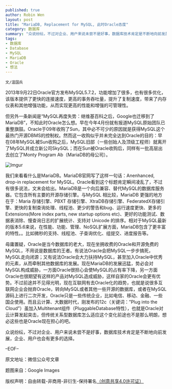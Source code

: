 ```yaml
---
published: true
author: Robin Wen
layout: post
title: "MariaDB, Replacement for MySQL, 此时Oracle态度"
category: 数据库
summary: "众说纷纭，不过对企业、用户来说未尝不是好事，数据库技术肯定是不断地向前发展，企业、用户也会有更多的选择。"
tags: 
- 数据库
- Database
- MySQL
- MariaDB
- Oracle
- 想法
---
```


`文/温国兵`

2013年9月22日Oracle官方发布MySQL5.7.2，功能增加了很多，也有很多优化，该版本提供了更快的连接速度，更高的事务吞吐量，提升了复制速度，带来了内存仪表和其他增强功能，从而实现更高的性能和增强的可管理性。

但另外一条新闻是“MySQL再度失势：继维基百科之后，Google也迁移到了MariaDB”，不知此时Oracle怎么想。早在今年4月份就有报道MySQL原始团队已重整旗鼓。Oracle于09年收购了Sun，其中必不可少的原因就是获得MySQL这个最热门开源DBMS的控制权。然而这一收购似乎并未完全达到Oracle的目的：早在08年MySQL被Sun收购之后，MySQL旧部（一些创始人及顶级工程师）就离开了MySQL并成立新公司SkySQL；而在Sun被Oracle收购后，同样有一批高层出去创立了Monty Program Ab（MariaDB的母公司）。

![Imgur](http://i.imgur.com/WiY6p7L.png)

我们来看看什么是MariaDB。MariaDB官网写了这样一句话：Anenhanced, drop-in replacement for MySQL。Oracle看到这个标题肯定瞬间凌乱了，不过有很多说法，文末会给出。MariaDB是一个向后兼容、替代MySQL的数据库服务器。它包含所有主要的开源存储引擎。与MySQL 相比较，MariaDB 更强的地方在于：Maria 存储引擎、PBXT 存储引擎、XtraDB存储引擎、FederatedX存储引擎、更快的复制查询处理、线程池、更少的警告和bug、运行速度更快、更多的 Extensions(More index parts, new startup options etc)、更好的功能测试、数据表消除、慢查询日志的扩展统计、支持对 Unicode 的排序。相对于MySQL最新的版本5.6来说，在性能、功能、管理、NoSQL扩展方面，MariaDB包含了更丰富的特性。。比如微秒的支持、线程池、子查询优化、组提交、进度报告等。

毋庸置疑，Oracle是当今数据库的老大，现在坐拥收费的Oracle和开源免费的MySQL，不用说是数据库的王者。有说法Oracle会把MySQL一步步搞死，MySQL走向闭源；又有说法Oracle会大力扶持MySQL，甚至加入Oracle中优秀的元素，从而牵制其他数据库的发展。现在MariaDB的发展迅猛，势必会对MySQL构成威胁，一方面Oracle很担心会使MySQL的占有率下降，另一方面Oracle也很期望有这样的产品对MySQL造成威胁，这样自家的Oracle会更有优势。不过前途并不见得光明，现在互联网有去Oracle化的趋势，也就是说很多互联网企业会抛弃Oracle，转向MySQL或者其他一些开源的数据库，或者在MySQL源码上进行二次开发，Oracle只是一些传统企业，比如电信、移动、金融、一些国企使用。而且云计算、大数据时代，刚发布的12c（关键词：”Plug into the Cloud”）虽加入Multitenant组件（PluggableDatabase特性），也就是Oracle对云计算发起突击，但传统关系型数据库怎么适应这个变化前途也不是那么明朗，想必这些也是Oracle现在担心的吧。

众说纷纭，不过对企业、用户来说未尝不是好事，数据库技术肯定是不断地向前发展，企业、用户也会有更多的选择。

–EOF–

原文地址：微信公众号文章

题图来自：Google Images

版权声明：自由转载-非商用-非衍生-保持署名<a href="http://creativecommons.org/licenses/by-nc-nd/4.0/deed.zh" target="_blank">（创意共享4.0许可证）</a>
